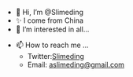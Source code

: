 - 👋 Hi, I’m @Slimeding
- ✨ I come from China
- 👀 I’m interested in all...
<!--- 🌱 I’m currently learning ...
- 💞️ I’m looking to collaborate on ...  --->
- 📫 How to reach me ...
  + Twitter:<a href="https://twitter.com/Slimeding">Slimeding</a>
  + Email:                     aslimeding@gmail.com

<!---
Slimeding/Slimeding is a ✨ special ✨ repository because its `README.md` (this file) appears on your GitHub profile.
You can click the Preview link to take a look at your changes.
--->
